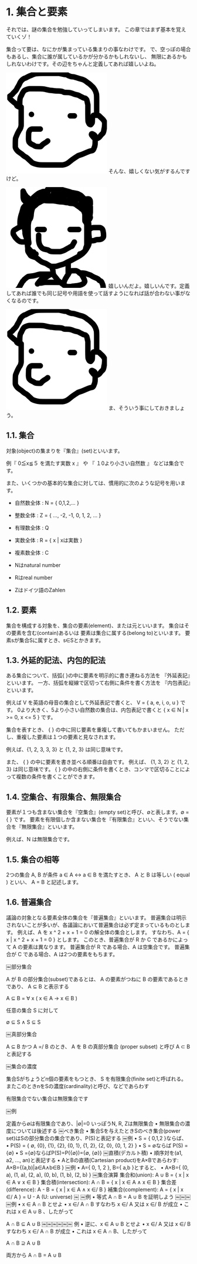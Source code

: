 # 1. 集合と要素


<link rel="stylesheet" href="css/epub.css" type="text/css" />

それでは、謎の集合を勉強していってしまいます。
この章ではまず基本を覚えていくゾ！

集合って要は、なにかが集まっている集まりの事なわけです。
で、空っぽの場合もあるし、集合に誰が属しているかが分かるかもしれないし、
無限にあるかもしれないわけです。その辺をちゃんと定義してあれば嬉しいよね。

![char2](images/char2.png) そんな、嬉しくない気がするんですけど。

![char2](images/char1.png) 嬉しいんだよ。嬉しいんです。定義してあれば誰でも同じ記号や用語を使って話すようになれば話が合わない事がなくなるのです。

![char2](images/char2.png) ま、そういう事にしておきましょう。

## 1.1. 集合

対象(object)の集まりを『集合』(set)といいます。

例『 0≦x≦５ を満たす実数 x 』 や 『 １0より小さい自然数 』 などは集合です。

また、いくつかの基本的な集合に対しては、慣用的に次のような記号を用います。

- 自然数全体 : N = { 0,1,2,... }
- 整数全体 : Z = { ..., -2, -1, 0, 1, 2, ... }
- 有理数全体 : Q
- 実数全体 : R = { x | xは実数 }
- 複素数全体 : C

- Nはnatural number
- Rはreal number
- Zはドイツ語のZahlen

## 1.2. 要素

集合を構成する対象を、集合の要素(element)、または元といいます。
集合はその要素を含む(contain)あるいは 要素は集合に属する(belong to)といいます。
要素sが集合Sに属すとき、s∈Sとかきます。

## 1.3. 外延的記法、内包的記法

ある集合について、括弧{ }の中に要素を明示的に書き連ねる方法を 『外延表記』といいます。
一方、括弧を縦線で区切って右側に条件を書く方法を 『内包表記』といいます。

例えば V を英語の母音の集合として外延表記で書くと、 V = { a, e, i, o, u } です。
0より大きく、5より小さい自然数の集合は、内包表記で書くと { x ∈ N | x >= 0, x <= 5 } です。

集合を表すとき、 { } の中に同じ要素を重複して書いてもかまいません。
ただし、重複した要素は１つの要素と見なされます。

例えば、{1, 2, 3, 3, 3} と {1, 2, 3} は同じ意味です。

また、 { } の中に要素を書き並べる順番は自由です。
例えば、 {1, 3, 2} と {1, 2, 3} は同じ意味です。
{ } の中の右側に条件を書くとき、コンマで区切ることによって複数の条件を書くことができます。

## 1.4. 空集合、有限集合、無限集合

要素が１つも含まない集合を『空集合』(empty set)と呼び、∅と表します。∅ = { } です。
要素を有限個しか含まない集合を『有限集合』といい、そうでない集合を『無限集合』といいます。

例えば、N は無限集合です。

## 1.5. 集合の相等

2つの集合 A, B が条件 a ∈ A ↔ a ∈ B を満たすとき、 A と B は等しい ( equal ) といい、 A = B と記述します。

## 1.6. 普遍集合

議論の対象となる要素全体の集合を『普遍集合』といいます。
普遍集合は明示されないことが多いが、各議論において普遍集合は必ず定まっているものとします。
例えば、A を x ^ 2 + x + 1 = 0 の解全体の集合とします。
すなわち、A = { x | x ^ 2 + x + 1 = 0 } とします。
このとき、普遍集合が R か C であるかによって A の要素は異なります。
普遍集合が R である場合、A は空集合です。
普遍集合が C である場合、A は2つの要素をもちます。

￼部分集合

A が B の部分集合(subset)であるとは、 A の要素がつねに B の要素であるときであり、 A ⊆ B と表示する

A ⊆ B = ∀ x ( x ∈ A → x ∈ B )

任意の集合 S に対して

∅ ⊆ S ∧ S ⊆ S

￼真部分集合

A ⊆ B かつ A =/ B のとき、 A を B の真部分集合 (proper subset) と呼び A ⊂ B と表記する

￼集合の濃度

集合Sがちょうどn個の要素をもつとき、 S を有限集合(finite set)と呼ばれる。
またこのときnをSの濃度(cardinality)と呼び、などであらわす

有限集合でない集合は無限集合です

￼例

定義から∅は有限集合であり、|∅|=0
いっぽうN, R, Zは無限集合
• 無限集合の濃度については後述する
￼べき集合
• 集合Sを与えたときSのべき集合(power set)はSの部分集合の集合であり、P(S)と表記する
￼例
• S = { 0,1,2 }ならば、
• P(S) = { ∅, {0}, {1}, {2}, {0, 1}, {1, 2}, {2, 0}, {0, 1, 2} }
• S = ∅ならば P(S) = {∅}
• S ={∅}ならばP(S)=P({∅})={∅, {∅}}
￼直積(デカルト積)
• 順序対を(a1, a2, ..., an)と表記する
• AとBの直積(Cartesian product)をA×Bであらわす: A×B={(a,b)|a∈A∧b∈B }
￼例
• A={ 0, 1, 2 }, B={ a,b }とすると、
• A×B={ (0, a), (1, a), (2, a), (0, b), (1, b), (2, b) }
￼集合演算
集合和(union): A ∪ B = { x | x ∈ A ∨ x ∈ B }
集合積(intersection): A ∩ B = { x | x ∈ A ∧ x ∈ B }
集合差(difference): A - B = { x | x ∈ A ∧ x ∈/ B }
補集合(complement): A = { x | x ∈/ A } = U - A (U: universe)
￼
￼例
• 等式 A ∩ B = A ∪ B を証明しよう
￼￼￼
￼例
• x ∈ A ∩ B とせよ
• x ∈/ A ∩ B すなわち x ∈/ A 又は x ∈/ B が成立
• これは x ∈ A ∪ B 、したがって

A ∩ B ⊆ A ∪ B
￼￼￼￼￼￼
例
• 逆に、x ∈ A ∪ B とせよ
• x ∈/ A 又は x ∈/ B すなわち x ∈/ A ∩ B が成立
• これは x ∈ A ∩ B、したがって

A ∩ B ⊇ A ∪ B

両方から A ∩ B = A ∪ B
